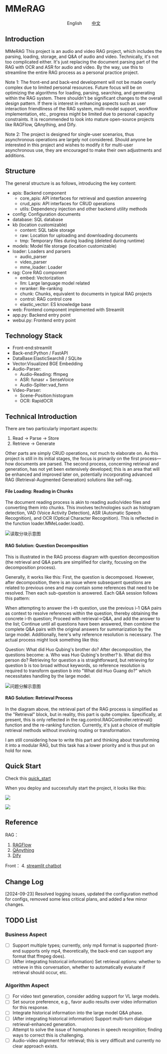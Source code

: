 # MMeRAG

<div style="text-align: center;">
English
&nbsp;&nbsp;&nbsp;&nbsp;&nbsp;&nbsp; 
<a href="README.md">中文</a>
</div>

## Introduction
MMeRAG
This project is an audio and video RAG project, which includes the parsing, loading, storage, and Q&A of audio and video. Technically, it's not too complicated either.
It's just replacing the document parsing part of the RAG with OCR and ASR for audio and video.
By the way, use this to streamline the entire RAG process as a personal practice project.

Note 1: The front-end and back-end development will not be made overly complex due to limited personal resources. Future focus will be on optimizing the algorithms for loading, parsing, searching, and generating within the RAG system. There shouldn't be significant changes to the overall design pattern. If there is interest in enhancing aspects such as user interaction friendliness of the RAG system, multi-model support, workflow implementation, etc., progress might be limited due to personal capacity constraints. It is recommended to look into mature open-source projects like RAGFlow, QAnything, and Dify.

Note 2: The project is designed for single-user scenarios, thus asynchronous operations are largely not considered. Should anyone be interested in this project and wishes to modify it for multi-user asynchronous use, they are encouraged to make their own adjustments and additions.

## Structure

The general structure is as follows, introducing the key content:
- apis: Backend component
  - core_apis: API interfaces for retrieval and question answering
  - crud_apis: API interfaces for CRUD operations
  - utils: Dependency injection and other backend utility methods
- config: Configuration documents
- database: SQL database
- kb (location customizable)
  - content: SQL table storage
  - raw: Location for uploading and downloading documents
  - tmp: Temporary files during loading (deleted during runtime)
- models: Model file storage (location customizable)
- loader: Loaders and parsers
  - audio_parser
  - video_parser
  - mme_loader: Loader
- rag: Core RAG component
  - embed: Vectorization
  - llm: Large language model related
  - reranker: Re-ranking
  - chunk: Chunks, equivalent to documents in typical RAG projects
  - control: RAG control core
  - elastic_vector: ES knowledge base
- web: Frontend component implemented with Streamlit
- app.py: Backend entry point
- webui.py: Frontend entry point


## Technology Stack
- Front-end:streamlit
- Back-end:Python / FastAPI
- DataBase:ElasticSearch8 / SQLite
- Vector:Visualized BGE Embedding
- Audio-Parser:
  - Audio-Reading: ffmpeg
  - ASR: funasr + SenseVoice
  - Audio-Spliter:vad_fsmn
- Video-Parser:
  - Scene-Position:histogram
  - OCR: RapidOCR

## Technical Introduction

There are two particularly important aspects:

1. Read -> Parse -> Store
2. Retrieve -> Generate

Other parts are simply CRUD operations, not much to elaborate on. 
As this project is still in its initial stages, the focus is primarily on the first process—how documents are parsed. The second process, concerning retrieval and generation, has not yet been extensively developed; this is an area that will be enhanced and improved later on, potentially incorporating advanced RAG (Retrieval-Augmented Generation) solutions like self-rag.

#### File Loading: Reading in Chunks
The document reading process is akin to reading audio/video files and converting them into chunks. This involves technologies such as histogram detection, VAD (Voice Activity Detection), ASR (Automatic Speech Recognition), and OCR (Optical Character Recognition). 
This is reflected in the function loader.MMeLoader.load().

![读取分块示意图](assert/images/img03.png)

#### RAG Solution: Question Decomposition
This is illustrated in the RAG process diagram with question decomposition (the retrieval and Q&A parts are simplified for clarity, focusing on the decomposition process).

Generally, it works like this: First, the question is decomposed. However, after decomposition, there is an issue where subsequent questions are related to previous ones and may contain some references that need to be resolved.
Then each sub-question is answered. Each Q&A session follows this pattern:

When attempting to answer the i-th question, use the previous i-1 Q&A pairs as context to resolve references within the question, thereby obtaining the concrete i-th question;
Proceed with retrieval->Q&A, and add the answer to the list;
Continue until all questions have been answered, then combine the complete Q&A pairs with the original answers for summarization by the large model.
Additionally, here's why reference resolution is necessary. The actual process might look something like this:


Question: What did Huo Qubing's brother do?
After decomposition, the questions become:
a. Who was Huo Qubing's brother?
b. What did this person do?
Retrieving for question a is straightforward, but retrieving for question b is too broad without keywords, so reference resolution is required to transform question b into "What did Huo Guang do?" which necessitates handling by the large model.

![问题分解示意图](assert/images/img02.png)



#### RAG Solution: Retrieval Process

In the diagram above, the retrieval part of the RAG process is simplified as the "Retrieval" block, but in reality, this part is quite complex. Specifically, at present, this is only reflected in the rag.control.RAGController.retrieval() function and the re-ranking function. Currently, it's just a choice of multiple retrieval methods without involving routing or transformation.

I am still considering how to write this part and thinking about transforming it into a modular RAG, but this task has a lower priority and is thus put on hold for now.

## Quick Start

Check this [quick_start](assert/doc/quick_start_en.md)

When you deploy and successfully start the project, it looks like this:

![](assert/images/img12.png)

![](assert/images/img13.png)

## Reference

RAG：
1. [RAGFlow](https://github.com/infiniflow/ragflow)
2. [QAnything](https://github.com/netease-youdao/qanything)
3. [Dify](https://github.com/langgenius/dify)  

Front：
4. [streamlit chatbot](https://blog.csdn.net/qq_39813001/article/details/136180110)


## Change Log

[2024-09-23] Resolved logging issues, updated the configuration method for configs, removed some less critical plans, and added a few minor changes.

## TODO List

### Business Aspect
- [ ] Support multiple types; currently, only mp4 format is supported (front-end supports only mp4, theoretically, the back-end can support any format that ffmpeg does).
- [ ] (After integrating historical information) Set retrieval options: whether to retrieve in this conversation, whether to automatically evaluate if retrieval should occur, etc.
### Algorithm Aspect
- [ ] For video text generation, consider adding support for VL large models.
- [ ] Set source preference, e.g., favor audio results over video information for this response.
- [ ] Integrate historical information into the large model Q&A phase.
- [ ] (After integrating historical information) Support multi-turn dialogue retrieval-enhanced generation.
- [ ] Attempt to solve the issue of homophones in speech recognition; finding ways to correct this is challenging.
- [ ] Audio-video alignment for retrieval; this is very difficult and currently no clear approach exists.
